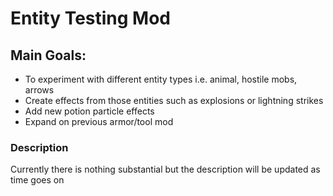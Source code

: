 # Entity Testing Mod

## Main Goals:

- To experiment with different entity types i.e. animal, hostile mobs, arrows 
- Create effects from those entities such as explosions or lightning strikes
- Add new potion particle effects
- Expand on previous armor/tool mod 

### Description
Currently there is nothing substantial but the description will be updated as time goes on
